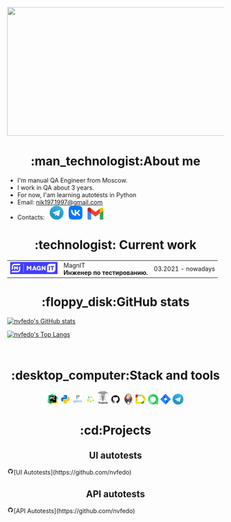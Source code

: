 <div align="center">
<img src=https://github.com/nvfedo/nvfedo/blob/main/resources/gif/hello-there-obi-wan-kenobi.gif width="750" height="300"/>
</div>

<h1 align="center">:man_technologist:About me</h1>

- I'm manual QA Engineer from Moscow.
- I work in QA about 3 years.
- For now, I'am learning autotests in Python
- Email: nik197.1997@gmail.com
- Contacts:
&#8287;
<a href="https://t.me/nvfedo"><img width="32px" alt="Telegram" title="Telegram" src="resources/social_networks_logo/telegram.png"/></a>
&#8287;
<a href="https://vk.com/nvfedo"><img width="32px" alt="VK" title="VK" src="resources/social_networks_logo/vk.png"/></a>
&#8287;
<a href="https://mail.google.com/mail/u/0/#inbox?compose=DmwnWsCPbsFNwnWhfllgNzBhxfvbFxkGtTdLbLGFDGDswNgPNCMqHgvNgkjRMvPBhDmCFkpxtmMl"><img width="37px" alt="Send me Email" title="Gmail" src="resources/social_networks_logo/gmail.png"/></a>

<h1 align="center">:technologist: Current work</h1>
 <table style="width=100%"  cellspacing="0" cellpadding="5">
	<tr>
        <td align="center">
            <a href="https://www.magnit.tech/" target="_blank" rel="noopener noreferrer"><img style="width:110px" src="resources/work_logo/magnit-tech.png"></a>
        </td>
        <td >
            MagnIT
         <br><b>Инженер по тестированию.</b>
        </td>
        <td>03.2021 - nowadays </td>
    </tr>
</table>

<h1 align="center">:floppy_disk:GitHub stats</h1>

[![nvfedo's GitHub stats](https://github-readme-stats.vercel.app/api?username=nvfedo&show_icons=true&theme=merko)](https://github.com/anuraghazra/github-readme-stats)

[![nvfedo's Top Langs](https://github-readme-stats.vercel.app/api/top-langs/?username=nvfedo&show_icons=true&theme=merko)](https://github.com/anuraghazra/github-readme-stats)




<!--Stack and tools-->
&#8287;&#8287;&#8287;&#8287;&#8287;
<h1 align="center">:desktop_computer:Stack and tools</h1>
<p  align="center">
  <code><img width="5%" title="Pycharm" src="resources/stack_logo/pycharm.png"></code>
  <code><img width="5%" title="Python" src="resources/stack_logo/python.png"></code>
  <code><img width="5%" title="Pytest" src="resources/stack_logo/pytest.png"></code>
  <code><img width="5%" title="Selene" src="resources/stack_logo/selene.png"></code>
  <code><img width="5%" title="Requests" src="resources/stack_logo/requests.png"></code>
  <code><img width="5%" title="GitHub" src="resources/stack_logo/github.png"></code>
  <code><img width="5%" title="Jenkins" src="resources/stack_logo/jenkins.png"></code>
  <code><img width="5%" title="Allure Report" src="resources/stack_logo/allure_report.png"></code>
  <code><img width="5%" title="Allure TestOps" src="resources/stack_logo/allure_testops.png"></code>
  <code><img width="5%" title="Jira" src="resources/stack_logo/jira.png"></code>
  <code><img width="5%" title="Telegram" src="resources/social_networks_logo/telegram.png"></code>
</p>
  
  
<!--Projects-->

<h1 align="center">:cd:Projects</h1>
<h2 align="center">UI autotests</h2>
<img width="3%" title="GitHub" src="resources/stack_logo/github.png">[UI Autotests](https://github.com/nvfedo)
<h2 align="center">API autotests</h2>
<img width="3%" title="GitHub" src="resources/stack_logo/github.png">[API Autotests](https://github.com/nvfedo)
